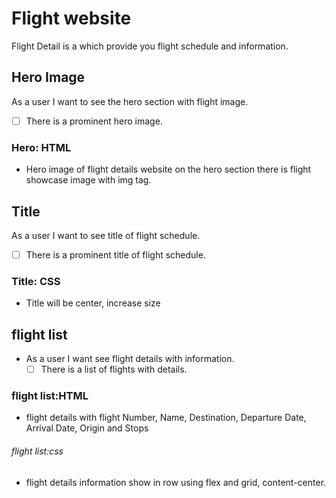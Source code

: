 # Flight website

<!-- describe your project -->

Flight Detail is a which provide you flight schedule and information.

## Hero Image

As a user I want to see the hero section with flight image.

- [ ] There is a prominent hero image.

### Hero: HTML

- Hero image of flight details website on the hero section there is flight
  showcase image with img tag.

## Title

As a user I want to see title of flight schedule.

- [ ] There is a prominent title of flight schedule.


### Title: CSS

- Title will be center, increase size

## flight list

- As a user I want see flight details with information.
  - [ ] There is a list of flights with details.

### flight list:HTML

- flight details with flight Number, Name, Destination, Departure Date, Arrival
  Date, Origin and Stops

###### flight list:css

- flight details information show in row using flex and grid, content-center.
